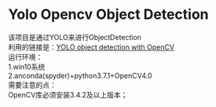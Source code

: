 # Yolo Opencv Object Detection
该项目是通过YOLO来进行ObjectDetection<br>
利用的链接是：[YOLO object detection with OpenCV](https://www.pyimagesearch.com/2018/11/12/yolo-object-detection-with-opencv)<br>
运行环境：<br>
    1.win10系统<br>
    2.anconda(spyder)+python3.7.1+OpenCV4.0<br>
需要注意的点：<br>
    OpenCV库必须安装3.4.2及以上版本；<br>
